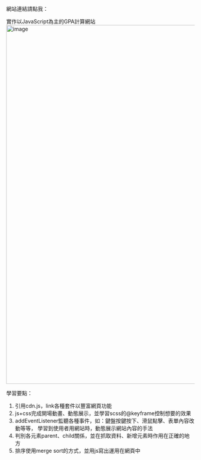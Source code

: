 網站連結請點我：

實作以JavaScript為主的GPA計算網站
<img width="960" alt="image" src="https://github.com/larry840/project-4/assets/137968655/b31e2bac-6bac-43e4-af76-bf1a0005fd3d">

學習要點：
1. 引用cdn.js，link各種套件以豐富網頁功能
2. js+css完成開場動畫、動態展示，並學習scss的@keyframe控制想要的效果
3. addEventListener監聽各種事件，如：鍵盤按鍵按下、滑鼠點擊、表單內容改動等等，
   學習到使用者用網站時，動態展示網站內容的手法
4. 判別各元素parent、child關係，並在抓取資料、新增元素時作用在正確的地方
5. 排序使用merge sort的方式，並用js寫出運用在網頁中
